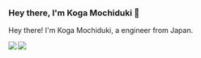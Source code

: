 ### Hey there, I'm Koga Mochiduki 👋

Hey there! I'm Koga Mochiduki, a engineer from Japan.

<a href="https://github.com/KogaMochiduki">
  <img align="left" src="https://github-readme-stats.vercel.app/api?username=KogaMochiduki&count_private=true&show_icons=true" />
</a>
<a href="https://github.com/KogaMochiduki">
  <img align="left" src="https://github-readme-stats.vercel.app/api/top-langs/?username=myusername&hide=javascript,html" />
</a>
